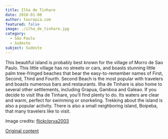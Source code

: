 ```yaml
---
title: Ilha de Tinhare
date: 2018-01-08
author: touropia.com
featured: false
image: ./ilha_de_tinhare.jpg
category:
  - São Paulo
  - Sudeste
subject: Sudeste
---
```


This beautiful island is probably best known for the village of Morro de Sao Paulo. This little village has no streets or cars, and boasts stunning little palm tree-fringed beaches that bear the easy-to-remember names of First, Second, Third and Fourth. Second Beach is the most popular with travelers and boasts numerous bars and restaurants. Ilha de Tinhare is also home to several other settlements, including Grapua, Gamboa and Galeao. If you decide to visit Ilha de Tinhare, you’ll find plenty to do. Its waters are clear and warm, perfect for swimming or snorkeling. Trekking about the island is also a popular activity. There is also a small neighboring island, Boipeba, that many travelers like to visit.

Image credits: [flickr/prva2003](http://www.flickr.com/photos/106947105@N05)

[Original content](https://www.touropia.com/islands-in-brazil/)
